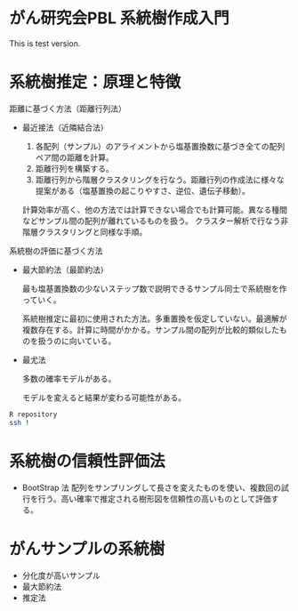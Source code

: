 # がん研究会PBL 系統樹作成入門
This is test version.

# 系統樹推定：原理と特徴

距離に基づく方法（距離行列法）
* 最近接法（近隣結合法）
  
  1. 各配列（サンプル）のアライメントから塩基置換数に基づき全ての配列ペア間の距離を計算。
  2. 距離行列を構築する。
  3. 距離行列から階層クラスタリングを行なう。距離行列の作成法に様々な提案がある（塩基置換の起こりやすさ、逆位、遺伝子移動）。
  
  計算効率が高く、他の方法では計算できない場合でも計算可能。異なる種間などサンプル間の配列が離れているものを扱う。
  クラスター解析で行なう非階層クラスタリングと同様な手順。

系統樹の評価に基づく方法
* 最大節約法（最節約法）

  最も塩基置換数の少ないステップ数で説明できるサンプル同士で系統樹を作っていく。
  
  系統樹推定に最初に使用された方法。多重置換を仮定していない。最適解が複数存在する。計算に時間がかかる。サンプル間の配列が比較的類似したものを扱うのに向いている。

* 最尤法

  多数の確率モデルがある。
  
  モデルを変えると結果が変わる可能性がある。
  

```bash
R repository
ssh !
```

# 系統樹の信頼性評価法
* BootStrap 法
  配列をサンプリングして長さを変えたものを使い、複数回の試行を行う。高い確率で推定される樹形図を信頼性の高いものとして評価する。
  

# がんサンプルの系統樹

* 分化度が高いサンプル
* 最大節約法
* 推定法

